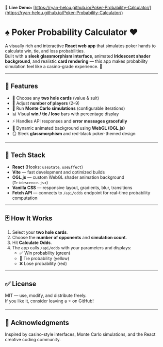 🔗 **Live Demo:** [https://ryan-helou.github.io/Poker-Probability-Calculator/](https://ryan-helou.github.io/Poker-Probability-Calculator/)

# ♠ Poker Probability Calculator ♥  

A visually rich and interactive **React web app** that simulates poker hands to calculate win, tie, and loss probabilities.  
Built with a **sleek glassmorphism interface**, animated **Iridescent shader background**, and realistic **card rendering** — this app makes probability simulation feel like a casino-grade experience. 🎲

---

## 🚀 Features
- 🎴 Choose any **two hole cards** (value & suit)
- 👥 Adjust **number of players** (2–9)
- 🧮 Run **Monte Carlo simulations** (configurable iterations)
- 📊 Visual **win / tie / lose** bars with percentage display
- ⚡ Handles API responses and **error messages gracefully**
- 💫 Dynamic animated background using **WebGL (OGL.js)**
- 🪞 Sleek **glassmorphism** and red-black poker-themed design

---

## 🧠 Tech Stack
- **React** (Hooks: `useState`, `useEffect`)
- **Vite** — fast development and optimized builds
- **OGL.js** — custom WebGL shader animation background (`Iridescence.jsx`)
- **Vanilla CSS** — responsive layout, gradients, blur, transitions
- **Fetch API** — connects to `/api/odds` endpoint for real-time probability computation

---

## 🃏 How It Works
1. Select your **two hole cards**.
2. Choose the **number of opponents** and **simulation count**.
3. Hit **Calculate Odds**.
4. The app calls `/api/odds` with your parameters and displays:
   - ✅ Win probability (green)
   - 🤝 Tie probability (yellow)
   - ❌ Lose probability (red)

---

## ✅ License
MIT — use, modify, and distribute freely.  
If you like it, consider leaving a ⭐ on GitHub!

---

## 🙌 Acknowledgments
Inspired by casino-style interfaces, Monte Carlo simulations, and the React creative coding community.
